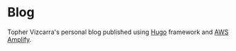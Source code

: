 # Blog

Topher Vizcarra's personal blog published using [Hugo](https://gohugo.io/) framework and [AWS Amplify](https://aws-amplify.github.io/).
